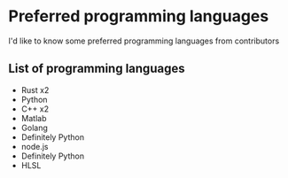 # Preferred programming languages
I'd like to know some preferred programming languages from contributors

## List of programming languages
- Rust x2
- Python
- C++ x2
- Matlab
- Golang
- Definitely Python
- node.js
- Definitely Python  
- HLSL
